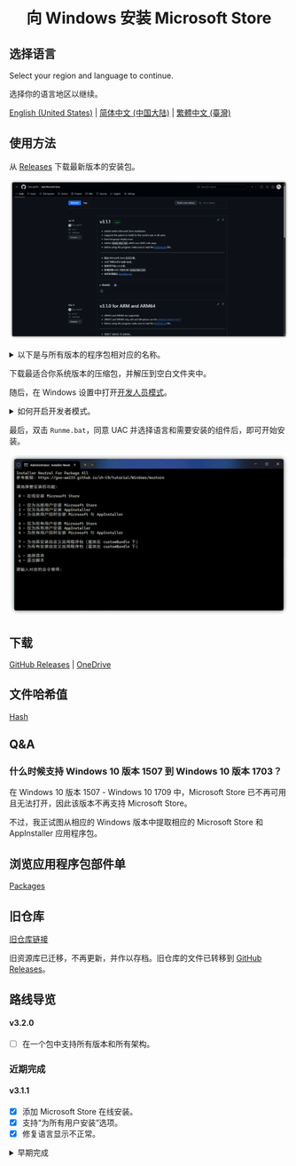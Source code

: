 <h1 align="center">向 Windows 安装 Microsoft Store</h1>

## 选择语言

Select your region and language to continue.

选择你的语言地区以继续。

[English (United States)](https://github.com/Goo-aw233/Add-Microsoft-Store) | [简体中文 (中国大陆)](https://github.com/Goo-aw233/Add-Microsoft-Store/blob/main/README.zh-cn.md) | [繁體中文 (臺灣)](https://github.com/Goo-aw233/Add-Microsoft-Store/blob/main/README.zh-tw.md)

## 使用方法

从 [Releases](https://github.com/Goo-aw233/Add-Microsoft-Store/releases) 下载最新版本的安装包。

![Releases](Assets/Releases.png)

<details>

<summary>以下是与所有版本的程序包相对应的名称。</summary>

x64:

Microsoft_Store_1_x64

> 适用于 Windows 10 版本 1709 x64 及更高版本，推荐用于 Windows 10 版本 1709 x64 到 Windows 10 版本 1909 x64。

Microsoft_Store_1_without_Installer_x64

> 适用于 Windows 10 版本 1709 x64 及更高版本，推荐用于 Windows 10 版本 1709 x64 到 Windows 10 版本 1909 x64，但不包括 AppInstaller。

Microsoft_Store_2_x64

> 适用于 Windows 10 版本 2004 x64 及更高版本，推荐用于 Windows 10 版本 2004 x64 到 Windows 10 版本 22H2 x64。

Microsoft_Store_2_without_Installer_x64

> 适用于 Windows 10 版本 2004 x64 及更高版本，推荐用于 Windows 10 版本 2004 x64 到 Windows 10 版本 22H2 x64，但不包括 AppInstaller。

Microsoft_Store_3_x64

> 适用于 Windows 11 版本 21H2 x64 及更高版本。

Microsoft_Store_3_without_Installer_x64

> 适用于 Windows 11 版本 21H2 x64 及更高版本，但不包括 AppInstaller。

-----

x86:

Microsoft_Store_1_x86

> 适用于 Windows 10 版本 1709 x86 及更高版本，推荐用于 Windows 10 版本 1709 x86 到 Windows 10 版本 1909 x86。

Microsoft_Store_1_without_Installer_x86

> 适用于 Windows 10 版本 1709 x86 及更高版本，推荐用于 Windows 10 版本 1709 x86 到 Windows 10 版本 1909 x86，但不包括 AppInstaller。

Microsoft_Store_2_x86

> 适用于 Windows 10 版本 2004 x86 及更高版本，推荐用于 Windows 10 版本 2004 x86 到 Windows 10 版本 22H2 x86。

Microsoft_Store_2_without_Installer_x86

> 适用于 Windows 10 版本 2004 x86 及更高版本，推荐用于 Windows 10 版本 2004 x86 到 Windows 10 版本 22H2 x86，但不包括 AppInstaller。

-----

ARM:

Microsoft_Store_1_ARM

> 适用于 Windows 10 版本 1709 ARM32 及更高版本。

Microsoft_Store_1_without_Installer_ARM

> 适用于 Windows 10 版本 1709 ARM32 及更高版本，但不包括 AppInstaller。

-----

ARM64:

Microsoft_Store_2_3_ARM64

> 适用于 Windows 10 版本 1709 ARM64 及更高版本。

Microsoft_Store_2_3_without_Installer_ARM64

> 适用于 Windows 10 版本 1709 ARM64 及更高版本，但不包括 AppInstaller。

</details>

下载最适合你系统版本的压缩包，并解压到空白文件夹中。

随后，在 Windows 设置中打开<a href="ms-settings:developers">开发人员模式</a>。

<details>

<summary>如何开启开发者模式。</summary>

Windows 10：Windows 设置 > 更新和安全 > 开发者选项

![Windows 10](Assets/zh-cn/DeveloperModeWIN10.png)

Windows 11：Windows 设置 > 系统 > 开发者选项 （或者 Windows 设置 > 隐私和安全性 > 开发者选项）

![Windows 11](Assets/zh-cn/DeveloperModeWIN11.png)

</details>

最后，双击 `Runme.bat`，同意 UAC 并选择语言和需要安装的组件后，即可开始安装。

![Runme](Assets/zh-cn/Runme.png)

## 下载

[GitHub Releases](https://github.com/Goo-aw233/Add-Microsoft-Store/releases) | [OneDrive](https://gbcs6-my.sharepoint.com/:f:/g/personal/gucats_gbcs6_onmicrosoft_com/Eqlmdjx_hIpHqmxSLqmLjxoBdtfHYQ6qqe45GHF6TSB0OA)

## 文件哈希值

[Hash](Hash.txt)

## Q&A

### 什么时候支持 Windows 10 版本 1507 到 Windows 10 版本 1703？

在 Windows 10 版本 1507 - Windows 10 1709 中，Microsoft Store 已不再可用且无法打开，因此该版本不再支持 Microsoft Store。

不过，我正试图从相应的 Windows 版本中提取相应的 Microsoft Store 和 AppInstaller 应用程序包。

## 浏览应用程序包部件单

[Packages](Packages.txt)

## 旧仓库

[旧仓库链接](https://github.com/Goo-aw233/Windows_Microsoft_Store)

旧资源库已迁移，不再更新，并作以存档。旧仓库的文件已转移到 [GitHub Releases](https://github.com/Goo-aw233/Add-Microsoft-Store/releases)。

## 路线导览

#### v3.2.0

- [ ] 在一个包中支持所有版本和所有架构。

### 近期完成

#### v3.1.1

- [x] 添加 Microsoft Store 在线安装。
- [x] 支持“为所有用户安装”选项。
- [x] 修复语言显示不正常。

<details>

<summary>早期完成</summary>

#### v3.1.0

- [x] 支持 ARM32 与 ARM64。

</details>